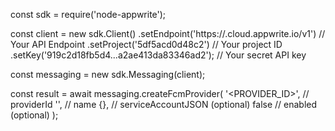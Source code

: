 const sdk = require('node-appwrite');

const client = new sdk.Client()
    .setEndpoint('https://<REGION>.cloud.appwrite.io/v1') // Your API Endpoint
    .setProject('5df5acd0d48c2') // Your project ID
    .setKey('919c2d18fb5d4...a2ae413da83346ad2'); // Your secret API key

const messaging = new sdk.Messaging(client);

const result = await messaging.createFcmProvider(
    '<PROVIDER_ID>', // providerId
    '<NAME>', // name
    {}, // serviceAccountJSON (optional)
    false // enabled (optional)
);

